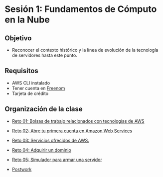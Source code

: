 
# Sesión 1: Fundamentos de Cómputo en la Nube

## Objetivo

- Reconocer el contexto histórico y la línea de evolución de la tecnología de servidores hasta este punto.

## Requisitos

- AWS CLI instalado
- Tener cuenta en [Freenom](https://www.freenom.com/es/index.html?lang=es) 
- Tarjeta de crédito

## Organización de la clase

- [Reto 01: Bolsas de trabajo relacionados con tecnologías de AWS](https://github.com/beduExpert/AWS-Cloud-Foundations2020/tree/main/Sesión%2001/Reto%2001)

- [Reto  02: Abre tu primera cuenta en Amazon Web Services](https://github.com/beduExpert/AWS-Cloud-Foundations2020/tree/main/Sesión%2001/Reto%2002)

- [Reto 03: Servicios ofrecidos de AWS.](https://github.com/beduExpert/AWS-Cloud-Foundations2020/tree/main/Sesión%2001/Reto%2003)

- [Reto 04: Adquirir un dominio](https://github.com/beduExpert/AWS-Cloud-Foundations2020/tree/main/Sesión%2001/Reto%2004)

- [Reto  05:  Simulador para armar una servidor](https://github.com/beduExpert/AWS-Cloud-Foundations2020/tree/main/Sesión%2001/Reto%2005)

- [Postwork](https://github.com/beduExpert/AWS-Cloud-Foundations2020/blob/main/Sesión%2001/Postword.md)


